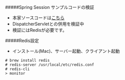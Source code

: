 #####Spring Session サンプルコードの検証
* 本家ソースコードは[こちら](https://github.com/spring-projects/spring-session/tree/master/samples/httpsession-xml)
* DispatcherServletとの併用を検証中
* 検証にはRedisが必要です。

#####Redis設定
* インストール(Mac)、サーバー起動、クライアント起動
```
# brew install redis
# redis-server /usr/local/etc/redis.conf
# redis-cli
> monitor
```
